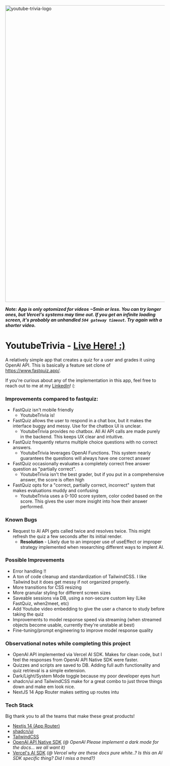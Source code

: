 <img width="938" alt="youtube-trivia-logo" src="https://github.com/AriEncarnacion/youtube-trivia/assets/48712583/599df377-d5a0-4511-9a00-3f67fc4d118b">

**_Note: App is only optomized for videos ~5min or less. You can try longer ones, but Vercel's systems may time out. If you get an infinite loading screen, it's probably an unhandled `504 gateway timeout`. Try again with a shorter video._**
# YoutubeTrivia - [Live Here! :)](https://youtube-trivia.vercel.app/)
A relatively simple app that creates a quiz for a user and grades it using OpenAI API. This is basically a feature set clone of https://www.fastquiz.app/.

If you're curious about any of the implementation in this app, feel free to reach out to me at my [LinkedIn](https://www.linkedin.com/in/ariel-encarnacion/)! (:

### Improvements compared to fastquiz:
* FastQuiz isn't mobile friendly
  * YoutubeTrivia is! 
* FastQuiz allows the user to respond in a chat box, but it makes the interface buggy and messy. Use for the chatbox UI is unclear.
  * YoutubeTrivia provides no chatbox. All AI API calls are made purely in the backend. This keeps UX clear and intuitive.
* FastQuiz frequently returns multiple choice questions with no correct answers.
  * YoutubeTrivia leverages OpenAI Functions. This system nearly guarantees the questions will always have one correct answer
* FastQuiz occasionally evaluates a completely correct free answer question as "partially correct".
  * YoutubeTrivia isn't the best grader, but if you put in a comprehensive answer, the score is often high
* FastQuiz opts for a "correct, partially correct, incorrect" system that makes evaluations muddy and confusing
  * YoutubeTrivia uses a 0-100 score system, color coded based on the score. This gives the user more insight into how their answer performed.

### Known Bugs
* Request to AI API gets called twice and resolves twice. This might refresh the quiz a few seconds after its initial render.
  * **Resolution** - Likely due to an improper use of useEffect or improper strategy implemented when researching different ways to implent AI.
  
### Possible Improvements
 * Error handling !!
 * A ton of code cleanup and standardization of TailwindCSS. I like Tailwind but it does get messy if not organized properly.
 * More transitions for CSS resizing
 * More granular styling for different screen sizes
 * Saveable sessions via DB, using a non-secure custom key (Like FastQuiz, when2meet, etc)
 * Add Youtube video embedding to give the user a chance to study before taking the quiz
 * Improvements to model response speed via streaming (when streamed objects become usable, currently they're unstable at best)
 * Fine-tuning/prompt engineering to improve model response quality

### Observational notes while completing this project
* OpenAI API implemented via Vercel AI SDK. Makes for clean code, but I feel the responses from OpenAI API Native SDK were faster.
* Quizzes and scripts are saved to DB. Adding full auth functionality and quiz retrieval is a simple extension.
* Dark/Light/System Mode toggle because my poor developer eyes hurt
* shadcn/ui and TailwindCSS make for a great combo to just throw things down and make em look nice.
* NextJS 14 App Router makes setting up routes intu

### Tech Stack
Big thank you to all the teams that make these great products!
* [Nextjs 14 (App Router)](https://nextjs.org/docs)
* [shadcn/ui](https://ui.shadcn.com/)
* [TailwindCSS](https://tailwindcss.com/)
* [OpenAI API Native SDK](https://platform.openai.com/docs/overview) _(@ OpenAI Please implement a dark mode for the docs... we all want it)_
* [Vercel's AI SDK](https://sdk.vercel.ai/docs/introduction) _(@ Vercel why are these docs pure white..? Is this an AI SDK specific thing? Did I miss a trend?)_
